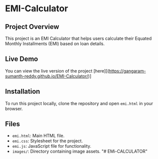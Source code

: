 # EMI-Calculator

## Project Overview
This project is an EMI Calculator that helps users calculate their Equated Monthly Installments (EMI) based on loan details.

## Live Demo
You can view the live version of the project [here][(https://gangaram-sumanth-reddy.github.io/EMI-Calculator/)]

## Installation
To run this project locally, clone the repository and open `emi.html` in your browser.

## Files
- `emi.html`: Main HTML file.
- `emi.css`: Stylesheet for the project.
- `emi.js`: JavaScript file for functionality.
- `images/`: Directory containing image assets.
"# EMi-CALCULATOR" 
